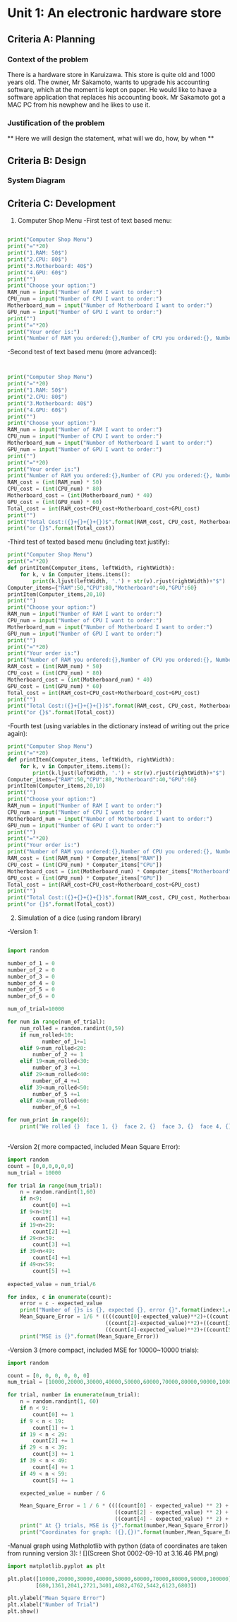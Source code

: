 # Unit 1: An electronic hardware store

## Criteria A: Planning

### Context of the problem
There is a hardware store in Karuizawa. This store is quite old and 1000 years old. The owner, Mr Sakamoto, wants to upgrade his accounting software, which at the moment is kept on paper. He would like to have a software application that replaces his accounting book. Mr Sakamoto got a MAC PC from his newphew and he likes to use it.

### Justification of the problem
** Here we will design the statement, what will we do, how, by when **

## Criteria B: Design

### System Diagram


## Criteria C: Development
1. Computer Shop Menu
-First test of text based menu:
```.py

print("Computer Shop Menu")
print("="*20)
print("1.RAM: 50$")
print("2.CPU: 80$")
print("3.Motherboard: 40$")
print("4.GPU: 60$")
print("")
print("Choose your option:")
RAM_num = input("Number of RAM I want to order:")
CPU_num = input("Number of CPU I want to order:")
Motherboard_num = input("Number of Motherboard I want to order:")
GPU_num = input("Number of GPU I want to order:")
print("")
print("="*20)
print("Your order is:")
print("Number of RAM you ordered:{},Number of CPU you ordered:{}, Number of Motherboard you ordered:{},Number of GPU you ordered:{}".format(RAM_num,CPU_num,Motherboard_num, GPU_num))


```
-Second test of text based menu (more advanced):
```.py


print("Computer Shop Menu")
print("="*20)
print("1.RAM: 50$")
print("2.CPU: 80$")
print("3.Motherboard: 40$")
print("4.GPU: 60$")
print("")
print("Choose your option:")
RAM_num = input("Number of RAM I want to order:")
CPU_num = input("Number of CPU I want to order:")
Motherboard_num = input("Number of Motherboard I want to order:")
GPU_num = input("Number of GPU I want to order:")
print("")
print("="*20)
print("Your order is:")
print("Number of RAM you ordered:{},Number of CPU you ordered:{}, Number of Motherboard you ordered:{},Number of GPU you ordered:{}".format(RAM_num,CPU_num,Motherboard_num, GPU_num))
RAM_cost = (int(RAM_num) * 50)
CPU_cost = (int(CPU_num) * 80)
Motherboard_cost = (int(Motherboard_num) * 40)
GPU_cost = (int(GPU_num) * 60)
Total_cost = int(RAM_cost+CPU_cost+Motherboard_cost+GPU_cost)
print("")
print("Total Cost:({}+{}+{}+{})$".format(RAM_cost, CPU_cost, Motherboard_cost, GPU_cost))
print("or {}$".format(Total_cost))

```
-Third test of texted based menu (including text justify):
```.py
print("Computer Shop Menu")
print("="*20)
def printItem(Computer_items, leftWidth, rightWidth):
    for k, v in Computer_items.items():
        print(k.ljust(leftWidth, '.') + str(v).rjust(rightWidth)+"$")
Computer_items={"RAM":50,"CPU":80,"Motherboard":40,"GPU":60}       
printItem(Computer_items,20,10)
print("")
print("Choose your option:")
RAM_num = input("Number of RAM I want to order:")
CPU_num = input("Number of CPU I want to order:")
Motherboard_num = input("Number of Motherboard I want to order:")
GPU_num = input("Number of GPU I want to order:")
print("")
print("="*20)
print("Your order is:")
print("Number of RAM you ordered:{},Number of CPU you ordered:{}, Number of Motherboard you ordered:{},Number of GPU you ordered:{}".format(RAM_num,CPU_num,Motherboard_num, GPU_num))
RAM_cost = (int(RAM_num) * 50)
CPU_cost = (int(CPU_num) * 80)
Motherboard_cost = (int(Motherboard_num) * 40)
GPU_cost = (int(GPU_num) * 60)
Total_cost = int(RAM_cost+CPU_cost+Motherboard_cost+GPU_cost)
print("")
print("Total Cost:({}+{}+{}+{})$".format(RAM_cost, CPU_cost, Motherboard_cost, GPU_cost))
print("or {}$".format(Total_cost))

```
-Fourth test (using variables in the dictionary instead of writing out the price again):
```.py
print("Computer Shop Menu")
print("="*20)
def printItem(Computer_items, leftWidth, rightWidth):
    for k, v in Computer_items.items():
        print(k.ljust(leftWidth, '.') + str(v).rjust(rightWidth)+"$")
Computer_items={"RAM":50,"CPU":80,"Motherboard":40,"GPU":60}       
printItem(Computer_items,20,10)
print("")
print("Choose your option:")
RAM_num = input("Number of RAM I want to order:")
CPU_num = input("Number of CPU I want to order:")
Motherboard_num = input("Number of Motherboard I want to order:")
GPU_num = input("Number of GPU I want to order:")
print("")
print("="*20)
print("Your order is:")
print("Number of RAM you ordered:{},Number of CPU you ordered:{}, Number of Motherboard you ordered:{},Number of GPU you ordered:{}".format(RAM_num,CPU_num,Motherboard_num, GPU_num))
RAM_cost = (int(RAM_num) * Computer_items["RAM"])
CPU_cost = (int(CPU_num) * Computer_items["CPU"])
Motherboard_cost = (int(Motherboard_num) * Computer_items["Motherboard"])
GPU_cost = (int(GPU_num) * Computer_items["GPU"])
Total_cost = int(RAM_cost+CPU_cost+Motherboard_cost+GPU_cost)
print("")
print("Total Cost:({}+{}+{}+{})$".format(RAM_cost, CPU_cost, Motherboard_cost, GPU_cost))
print("or {}$".format(Total_cost))

```
2. Simulation of a dice (using random library)

-Version 1:
```.py

import random

number_of_1 = 0
number_of_2 = 0
number_of_3 = 0
number_of_4 = 0
number_of_5 = 0
number_of_6 = 0

num_of_trial=10000

for num in range(num_of_trial):
    num_rolled = random.randint(0,59)
    if num_rolled<10:
           number_of_1+=1
    elif 9<num_rolled<20:
        number_of_2 += 1
    elif 19<num_rolled<30:
        number_of_3 +=1
    elif 29<num_rolled<40:
        number_of_4 +=1
    elif 39<num_rolled<50:
        number_of_5 +=1
    elif 49<num_rolled<60:
        number_of_6 +=1

for num_print in range(6):
    print("We rolled {}  face 1, {}  face 2, {}  face 3, {}  face 4, {}  face 5, {} face 6, expected {} for each face".format(number_of_1,number_of_2,number_of_3,
                                                                                        number_of_4,number_of_5,number_of_6, num_of_trial/6))

```
-Version 2( more compacted, included Mean Square Error):
```.py
import random
count = [0,0,0,0,0,0]
num_trial = 10000

for trial in range(num_trial):
    n = random.randint(1,60)
    if n<9:
        count[0] +=1
    if 9<n<19:
        count[1] +=1
    if 19<n<29:
        count[2] +=1
    if 29<n<39:
        count[3] +=1
    if 39<n<49:
        count[4] +=1
    if 49<n<59:
        count[5] +=1
    
expected_value = num_trial/6

for index, c in enumerate(count):
    error = c - expected_value
    print("Number of {}s is {}, expected {}, error {}".format(index+1,c,expected_value, error))
    Mean_Square_Error = 1/6 * ((((count[0]-expected_value)**2)+((count[1]-expected_value)**2)+
                               ((count[2]-expected_value)**2)+((count[3]-expected_value)**2)+
                               ((count[4]-expected_value)**2)+((count[5]-expected_value)**2)) ** 0.5)
    print("MSE is {}".format(Mean_Square_Error))

```
-Version 3 (more compact, included MSE for 10000~10000 trials):
```.py
import random

count = [0, 0, 0, 0, 0, 0]
num_trial = [10000,20000,30000,40000,50000,60000,70000,80000,90000,100000]

for trial, number in enumerate(num_trial):
    n = random.randint(1, 60)
    if n < 9:
        count[0] += 1
    if 9 < n < 19:
        count[1] += 1
    if 19 < n < 29:
        count[2] += 1
    if 29 < n < 39:
        count[3] += 1
    if 39 < n < 49:
        count[4] += 1
    if 49 < n < 59:
        count[5] += 1

    expected_value = number / 6

    Mean_Square_Error = 1 / 6 * ((((count[0] - expected_value) ** 2) + ((count[1] - expected_value) ** 2) +
                                  ((count[2] - expected_value) ** 2) + ((count[3] - expected_value) ** 2) +
                                  ((count[4] - expected_value) ** 2) + ((count[5] - expected_value) ** 2)) ** 0.5)
    print(" At {} trials, MSE is {}".format(number,Mean_Square_Error))
    print("Coordinates for graph: ({},{})".format(number,Mean_Square_Error))

```
-Manual graph using Mathplotlib with python (data of coordinates are taken from running version 3):
 ! [](Screen Shot 0002-09-10 at 3.16.46 PM.png)
```.py
import matplotlib.pyplot as plt

plt.plot([10000,20000,30000,40000,50000,60000,70000,80000,90000,100000],
         [680,1361,2041,2721,3401,4082,4762,5442,6123,6803])

plt.ylabel("Mean Square Error")
plt.xlabel("Number of Trial")
plt.show()


```
